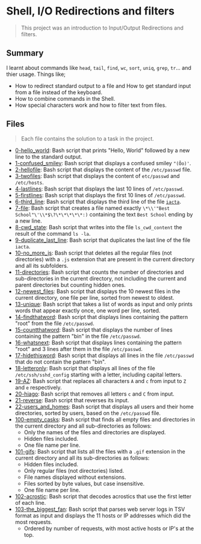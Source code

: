 # Shell, I/O Redirections and filters

> This project was an introduction to Input/Output Redirections and filters.

## Summary

I learnt about commands like `head`, `tail`, `find`, `wc`, `sort`, `uniq`, `grep`, `tr`... and thier usage. Things like;
- How to redirect standard output to a file and How to get standard input from a file instead of the keyboard.
- How to combine commands in the Shell.
- How special characters work and how to filter text from files.

## Files

> Each file contains the solution to a task in the project.

- [0-hello_world](https://github.com/Ebube-Ochemba/alx-system_engineering-devops/blob/master/0x02-shell_redirections/0-hello_world): Bash script that prints "Hello, World" followed by a new line to the standard output.
- [1-confused_smiley](https://github.com/Ebube-Ochemba/alx-system_engineering-devops/blob/master/0x02-shell_redirections/1-confused_smiley): Bash script that displays a confused smiley `"(Ôo)'`.
- [2-hellofile](https://github.com/Ebube-Ochemba/alx-system_engineering-devops/blob/master/0x02-shell_redirections/2-hellofile): Bash script that displays the content of the `/etc/passwd` file.
- [3-twofiles](https://github.com/Ebube-Ochemba/alx-system_engineering-devops/blob/master/0x02-shell_redirections/3-twofiles): Bash script that displays the content of `etc/passwd` and `/etc/hosts`.
- [4-lastlines](https://github.com/Ebube-Ochemba/alx-system_engineering-devops/blob/master/0x02-shell_redirections/4-lastlines): Bash script that displays the last 10 lines of `/etc/passwd`.
- [5-firstlines](https://github.com/Ebube-Ochemba/alx-system_engineering-devops/blob/master/0x02-shell_redirections/5-firstlines): Bash script that displays the first 10 lines of `/etc/passwd`.
- [6-third_line](https://github.com/Ebube-Ochemba/alx-system_engineering-devops/blob/master/0x02-shell_redirections/6-third_linOOAe): Bash script that displays the third line of the file [`iacta`](https://github.com/Ebube-Ochemba/alx-system_engineering-devops/blob/master/0x02-shell_redirections/iacta).
- [7-file](https://github.com/Ebube-Ochemba/alx-system_engineering-devops/blob/master/0x02-shell_redirections/7-file): Bash script that creates a file named exactly `\*\\'"Best School"\'\\*$\?\*\*\*\*\*:)` containing the text `Best School` ending by a new line.
- [8-cwd_state](https://github.com/Ebube-Ochemba/alx-system_engineering-devops/blob/master/0x02-shell_redirections/8-cwd_state): Bash script that writes into the file `ls_cwd_content` the result of the command `ls -la`.
- [9-duplicate_last_line](https://github.com/Ebube-Ochemba/alx-system_engineering-devops/blob/master/0x02-shell_redirections/9-duplicate_last_line): Bash script that duplicates the last line of the file `iacta`.
- [10-no_more_js](https://github.com/Ebube-Ochemba/alx-system_engineering-devops/blob/master/0x02-shell_redirections/10-no_more_js): Bash script that deletes all the regular files (not directories) with a `.js` extension that are present in the current directory and all its subfolders.
- [11-directories](https://github.com/Ebube-Ochemba/alx-system_engineering-devops/blob/master/0x02-shell_redirections/11-directories): Bash script that counts the number of directories and sub-directories in the current directory, not including the current and parent directories but counting hidden ones.
- [12-newest_files](https://github.com/Ebube-Ochemba/alx-system_engineering-devops/blob/master/0x02-shell_redirections/12-newest_files): Bash script that displays the 10 newest files in the current directory, one file per line, sorted from newest to oldest.
- [13-unique](https://github.com/Ebube-Ochemba/alx-system_engineering-devops/blob/master/0x02-shell_redirections/13-unique): Bash script that takes a list of words as input and only prints words that appear exactly once, one word per line, sorted.
- [14-findthatword](https://github.com/Ebube-Ochemba/alx-system_engineering-devops/blob/master/0x02-shell_redirections/14-findthatword): Bash script that displays lines containing the pattern "root" from the file `/etc/passwd`.
- [15-countthatword](https://github.com/Ebube-Ochemba/alx-system_engineering-devops/blob/master/0x02-shell_redirections/15-countthatword): Bash script that displays the number of lines containing the pattern "bin" in the file `/etc/passwd`.
- [16-whatsnext](https://github.com/Ebube-Ochemba/alx-system_engineering-devops/blob/master/0x02-shell_redirections/16-whatsnext): Bash script that displays lines containing the pattern "root" and 3 lines after them in the file `/etc/passwd`.
- [17-hidethisword](https://github.com/Ebube-Ochemba/alx-system_engineering-devops/blob/master/0x02-shell_redirections/17-hidethisword): Bash script that displays all lines in the file `/etc/passwd` that do not contain the pattern "bin".
- [18-letteronly](https://github.com/Ebube-Ochemba/alx-system_engineering-devops/blob/master/0x02-shell_redirections/18-letteronly): Bash script that displays all lines of the file `/etc/ssh/sshd_config` starting with a letter, including capital letters.
- [19-AZ](https://github.com/Ebube-Ochemba/alx-system_engineering-devops/blob/master/0x02-shell_redirections/19-AZ): Bash script that replaces all characters `A` and `c` from input to `Z` and `e` respectively.
- [20-hiago](https://github.com/Ebube-Ochemba/alx-system_engineering-devops/blob/master/0x02-shell_redirections/20-hiago): Bash script that removes all letters `c` and `C` from input.
- [21-reverse](https://github.com/Ebube-Ochemba/alx-system_engineering-devops/blob/master/0x02-shell_redirections/21-reverse): Bash script that reverses its input.
- [22-users_and_homes](https://github.com/Ebube-Ochemba/alx-system_engineering-devops/blob/master/0x02-shell_redirections/22-users_and_homes): Bash script that displays all users and their home directories, sorted by users, based on the `/etc/passwd` file.
- [100-empty_casks](https://github.com/Ebube-Ochemba/alx-system_engineering-devops/blob/master/0x02-shell_redirections/100-empty_casks): Bash script that finds all empty files and directories in the current directory and all sub-directories as follows:
	- Only the names of the files and directories are displayed.
	- Hidden files included.
	- One file name per line.
- [101-gifs](https://github.com/Ebube-Ochemba/alx-system_engineering-devops/blob/master/0x02-shell_redirections/101-gifs): Bash script that lists all the files with a `.gif` extension in the current directory and all its sub-directories as follows:
	- Hidden files included.
	- Only regular files (not directories) listed.
	- File names displayed without extensions.
	- Files sorted by byte values, but case insensitive.
	- One file name per line.
- [102-acrostic](https://github.com/Ebube-Ochemba/alx-system_engineering-devops/blob/master/0x02-shell_redirections/102-acrostic): Bash script that decodes acrostics that use the first letter of each line.
- [103-the_biggest_fan](https://github.com/Ebube-Ochemba/alx-system_engineering-devops/blob/master/0x02-shell_redirections/103-the_biggest_fan): Bash script that parses web server logs in TSV format as input and displays the 11 hosts or IP addresses which did the most requests.
	- Ordered by number of requests, with most active hosts or IP's at the top.
